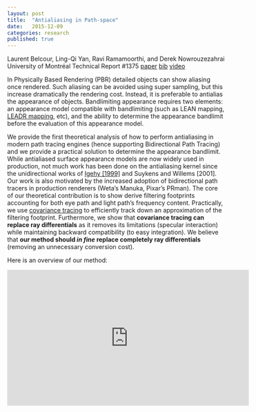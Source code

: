 ```yaml
---
layout: post
title:  "Antialiasing in Path-space"
date:   2015-12-09
categories: research
published: true
---
```

Laurent Belcour, Ling-Qi Yan, Ravi Ramamoorthi, and Derek Nowrouzezahrai<br />
University of Montréal Technical Report #1375  <a href="https://hal.inria.fr/hal-01200710v1/document">paper</a> <a href="https://hal.inria.fr/hal-01200710v1/bibtex">bib</a> <a href="https://www.youtube.com/watch?v=lgldxBcuIj0">video</a>

<!--
#### Introduction
-->

In Physically Based Rendering (PBR) detailed objects can show aliasing once rendered. Such aliasing can be avoided using super sampling, but this increase dramatically the rendering cost. Instead, it is preferable to antialias the appearance of objects. Bandlimiting appearance requires two elements: an appearance model compatible with bandlimiting (such as <a hef="http://www.csee.umbc.edu/~olano/papers/lean/">LEAN mapping</a>, <a href="https://hal.inria.fr/hal-00858220/en">LEADR mapping</a>, etc), and the ability to determine the appearance bandlimit before the evaluation of this appearance model.

We provide the first theoretical analysis of how to perform antialiasing in modern path tracing engines (hence supporting Bidirectional Path Tracing) and we provide a practical solution to determine the appearance bandlimit. While antialiased surface appearance models are now widely used in production, not much work has been done on the antialiasing kernel since the unidirectional works of <a href="https://graphics.stanford.edu/papers/trd/">Igehy [1999]</a> and <a hef="http://graphics.cs.kuleuven.be/publications/PATHDIFF/">Suykens and Willems [2001]</a>. Our work is also motivated by the increased adoption of bidirectional path tracers in production renderers (Weta’s Manuka, Pixar’s PRman). The core of our theoretical contribution is to show derive filtering footprints accounting for both eye path and light path’s frequency content. Practically, we use <a href="https://hal.inria.fr/hal-00814164">covariance tracing</a> to efficiently track down an approximation of the filtering footprint. Furthermore, we show that <strong>covariance tracing can replace ray differentials</strong> as it removes its limitations (specular interaction) while maintaining backward compatibility (to easy integration). We believe that <strong>our method should <em>in fine</em> replace completely ray differentials</strong> (removing an unnecessary conversion cost).

Here is an overview of our method:
<center>
<iframe width="560" height="315" src="https://www.youtube.com/embed/_Sh8xcspWG8" frameborder="0" allowfullscreen></iframe>
</center>

<!--
#### Bandlimiting appearance

The appearance of object is usualy determined by a reflectance model. The simplest one being the Lambertian model (light is scattered uniformly in all directions). However, the reflectance model can have vary spatially when using texture for examples. This spatial variation of the material can produce aliasing (the signal varies too much inside a given pixel and one sample is not enough to represent its final value). Other materials can produce aliasing (such as glints) when viewed in the distance.

When an input signal can produce aliasing, it is necessary to bandlimit it before sampling. Bandlimiting is a technique from the signal processing litterature. Given a sampling rate (a sample every *x* units of measure - a pixel every *x* steraradian in our context), then signal processing predicts that the input signal should not have variations above a given threshold: *the sampling's bandwidth*.


#### Bandlimiting using the pixel footprint

In order to bandlimit the appearance of directly visible objects, a simple solution is to track the pixel geometry (or an approximation) throught the scene. This is done using **ray differentials**, a method estimating a first order approximation of the pixel geometry on surfaces.


#### Bandlimiting and Global Illumination

Unfortunately, the ray differential method is not generic enough to work with **Global Illumination** (GI) which simulates multiple bounces of light on surfaces. Ray differential simplify the material model to purely specular until the shaded surface. When dealing with GI, shaded surfaces can be evaluated after any kind of light/matter interaction, be it diffuse or specular. Once a non specular interaction is reached, ray differentials are undefined and correct bandlimiting of the appearance model is not possible with this technique. This is unfortunate as most of the appearance we deal in real life (and in CG) are not specular, but closer to diffuse.


#### Bandlimiting using Covariance Tracing

In order to perform bandlimiting for any light interaction along a light path, we track down the bandlimit of the pixel (determined by the sampling rate and reconstruction filter) along the path. Since bandwidths are defined in the Fourier domain, we can use **Covariance Tracing**, a method tracking an approximate bandwidth in the tangent plane of the ray.


#### R.F.A.Q. (Reviewers Frequently Ask those Questions)

**Can't ray differentials be used instead of covariance tracing?** No, not for non-specular indirect effects.

**Can't ray differentials be extended?** Sure, but it will sucks at it. Some people use the diffuse ray differential heuristics in contexts different from antialiasing appearance (in Progressive Photon Beams for example). Diffuse ray differential project the spatial componnent of the differential on further surfaces. This wouldn't work well for indirect bounces (see Figure).
-->

